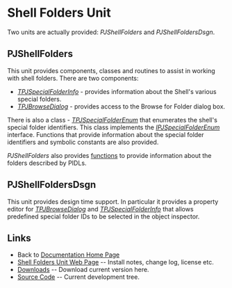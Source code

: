 # Shell Folders Unit

Two units are actually provided: _PJShellFolders_ and _PJShellFoldersDsgn_.

## PJShellFolders

This unit provides components, classes and routines to assist in working with shell folders. There are two components:

* _[TPJSpecialFolderInfo](TPJSpecialFolderInfo.md)_ - provides information about the Shell's various special folders.
* _[TPJBrowseDialog](TPJBrowseDialog.md)_ - provides access to the Browse for Folder dialog box.

There is also a class - _[TPJSpecialFolderEnum](TPJSpecialFolderEnum.md)_ that enumerates the shell's special folder identifiers. This class implements the _[IPJSpecialFolderEnum](IPJSpecialFolderEnum.md)_ interface. Functions that provide information about the special folder identifiers and symbolic constants are also provided.

_PJShellFolders_ also provides [functions](PJShellFoldersFunctions.md) to provide information about the folders described by PIDLs.

## PJShellFoldersDsgn

This unit provides design time support. In particular it provides a property editor for _[TPJBrowseDialog](TPJBrowseDialog.md)_ and _[TPJSpecialFolderInfo](TPJSpecialFolderInfo.md)_ that allows predefined special folder IDs to be selected in the object inspector.

## Links

* Back to [Documentation Home Page](Welcome.md)
* [Shell Folders Unit Web Page](https://delphidabbler.com/software/shellfolders) -- Install notes, change log, license etc.
* [Downloads](https://sourceforge.net/projects/ddablib/files/shellfolders/) -- Download current version here.
* [Source Code](https://github.com/ddablib/shellfolders) -- Current development tree.
